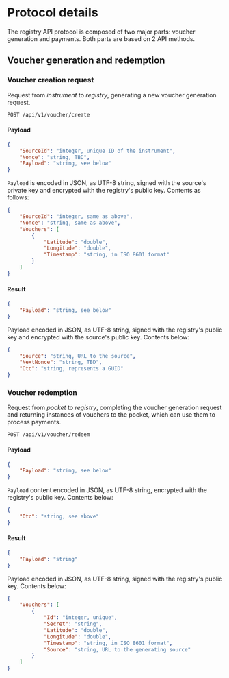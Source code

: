 # Protocol details

The registry API protocol is composed of two major parts: voucher generation and payments.
Both parts are based on 2&nbsp;API methods.

## Voucher generation and redemption

### Voucher creation request

Request from *instrument* to *registry*, generating a new voucher generation request.

`POST /api/v1/voucher/create`

#### Payload

```json
{
    "SourceId": "integer, unique ID of the instrument",
    "Nonce": "string, TBD",
    "Payload": "string, see below"
}
```

`Payload` is encoded in JSON, as UTF-8 string, signed with the source's private key and encrypted with the registry's public key.
Contents as follows:

```json
{
    "SourceId": "integer, same as above",
    "Nonce": "string, same as above",
    "Vouchers": [
        {
            "Latitude": "double",
            "Longitude": "double",
            "Timestamp": "string, in ISO 8601 format"
        }
    ]
}
```

#### Result

```json
{
    "Payload": "string, see below"
}
```

Payload encoded in JSON, as UTF-8 string, signed with the registry's public key and encrypted with the source's public key.
Contents below:

```json
{
    "Source": "string, URL to the source",
    "NextNonce": "string, TBD",
    "Otc": "string, represents a GUID"
}
```

### Voucher redemption

Request from *pocket* to *registry*, completing the voucher generation request and returning instances of vouchers to the pocket, which can use them to process payments.

`POST /api/v1/voucher/redeem`

#### Payload

```json
{
    "Payload": "string, see below"
}
```

`Payload` content encoded in JSON, as UTF-8 string, encrypted with the registry's public key.
Contents below:

```json
{
    "Otc": "string, see above"
}
```

#### Result

```json
{
    "Payload": "string"
}
```

Payload encoded in JSON, as UTF-8 string, signed with the registry's public key.
Contents below:

```json
{
    "Vouchers": [
        {
            "Id": "integer, unique",
            "Secret": "string",
            "Latitude": "double",
            "Longitude": "double",
            "Timestamp": "string, in ISO 8601 format",
            "Source": "string, URL to the generating source"
        }
    ]
}
```
